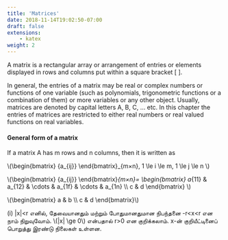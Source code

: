 ```yaml
---
title: 'Matrices'
date: 2018-11-14T19:02:50-07:00
draft: false
extensions:
    - katex
weight: 2
---
```




A matrix is a rectangular array or arrangement of entries or elements displayed in rows and
columns put within a square bracket [ ].

In general, the entries of a matrix may be real or complex numbers or functions of one variable
(such as polynomials, trigonometric functions or a combination of them) or more variables or any
other object. Usually, matrices are denoted by capital letters A, B, C, ... etc. In this chapter the entries
of matrices are restricted to either real numbers or real valued functions on real variables.

#### General form of a matrix
If a matrix A has m rows and n columns, then it is written as

\\(\begin{bmatrix} 
    {a_{ij}} \end{bmatrix}_{m×n}, 1 \le i \le m, 1 \le j \le n
    \\)

\\(\begin{bmatrix} 
    {a_{ij}} \end{bmatrix}_{m×n}=
    \begin{bmatrix} 
    a_{11} & a_{12} & \cdots & a_{1f} & \cdots & a_{1n} \\\\ 
    c & d \end{bmatrix}
    \\)

\\(\begin{bmatrix} 
    a & b \\\\ 
    c & d \end{bmatrix}\\)


(i) |x|<r எனில், தேவையானதும் மற்றும் போதுமானதுமான நிபந்தனை -r<x<r என நாம்
நிறுவுவோம். \\(|x| \ge 0\\) என்பதால் r>0 என குறிக்கலாம். x-ன் குறியீட்டினைப் பொறுத்து
இரண்டு நிலைகள் உள்ளன.
